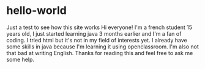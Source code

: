 # hello-world
Just a test to see how this site works
Hi everyone!
I'm a french student 15 years old, I just started learning java 3 months earlier and I'm a fan of coding.
I tried html but it's not in my field of interests yet.
I already have some skills in java because I'm learning it using openclassroom.
I'm also not that bad at writing English.
Thanks for reading this and feel free to ask me some help.

